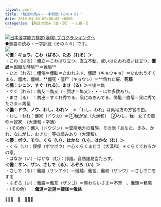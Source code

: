 ```yaml
---
layout: post
title: "熟語の読み・一字訓読（その４６）"
date: 2015-04-03 00:00:00 +0900
categories: [熟語の読み（音・訓）　ー１級－]
---
```


[![](/syuusyuu9701/assets/images/熟語の読み・一字訓読（その４６）-br_c_3028_1.gif)](http://blog.with2.net/link.php?1659096:3028 "日本漢字能力検定(漢検) ブログランキングへ")[日本漢字能力検定(漢検) ブログランキングへ](http://blog.with2.net/link.php?1659096:3028)  
●熟語の読み・一字訓読（その４６）です。  
![](/syuusyuu9701/assets/images/熟語の読み・一字訓読（その４６）-e0d425b2a72dbcc29ef068c871452db3.png)  
**＜僵：キョウ、こわ（ばる）、たお（れる）＞**  
・こわ（ばる）：僵立＝こわばり立つ、直立不動、或いはたおれ或いは立つ、**僵局**＝困難な時局**＝難局**  
・たと（れる）：僵偃＝僵臥＝たおれふす、僵踞（キョウキョ）＝たおれうずくまる、僵木、僵樹、**僵死・僵尸（キョウシ）＝**倒れた屍、**死骸**  
**＜儁：シュン、すぐ（れる）、まさ（る）＞**＝俊＝雋  
・すぐ（れる）：儁艾＝儁乂（＝賢才＝雋乂）・・・ほか多数あり。  
・まさ（る）　：儁出＝すぐれ秀でる、衆にぬきんでる、儁髦＝俊髦＝衆に秀でたさま＝雋髦  
**＜儂：ドウ、ノウ、わし、われ＞**　＊「わし、われ」は呉地方の方言の由。  
・わし・われ：儂家（ドウカ）＝①我が家（大漢和）　②わし、我、女子の自称＝奴家　（大漢和・字通）  
・（その他）：儂人（ドウジン）＝雲南地方の苗族、その他「あなた、きみ、かれ、なにがし、おきな」等の読みあり（大漢和）。  
**＜儚：ボウ、モウ、くら（い）、はかな（い）、はかな（む）＞**  
・くら（い）：儚儚（ボウボウ）＝心くらくまどう（大漢和）＊くらくておろかの意。  
・はなか（い）・はかな（む）：邦語。音熟語見当たらず。  
**＜儳：サン、ザン、さしで（る）、ふぞろ（い）＞**  
・さしで（る）：儳越（ザンエツ）＝僭越、儳言、儳和（ザンワ）＝さしで口をする  
・ふぞろ（い）：儳巌＝儳互（ザンゴ）＝整わないさま＝不斉　、儳頭＝粗悪  
・（その他）　：**儳道＝近道＝捷径＝儳路**  
  
👋👋👋　🐑　👋👋👋  
  
  
  
  
  
  